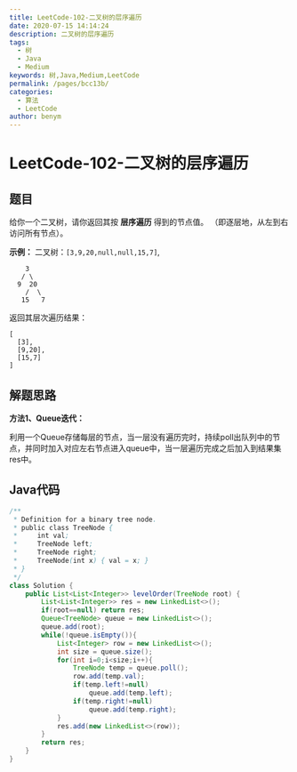 ```yaml
---
title: LeetCode-102-二叉树的层序遍历
date: 2020-07-15 14:14:24
description: 二叉树的层序遍历
tags: 
  - 树
  - Java
  - Medium
keywords: 树,Java,Medium,LeetCode
permalink: /pages/bcc13b/
categories: 
  - 算法
  - LeetCode
author: benym
---
```


# LeetCode-102-二叉树的层序遍历

## 题目

给你一个二叉树，请你返回其按 **层序遍历** 得到的节点值。 （即逐层地，从左到右访问所有节点）。



**示例：**
二叉树：`[3,9,20,null,null,15,7]`,

```
    3
   / \
  9  20
    /  \
   15   7
```

返回其层次遍历结果：

```
[
  [3],
  [9,20],
  [15,7]
]
```

## 解题思路

**方法1、Queue迭代：**

利用一个Queue存储每层的节点，当一层没有遍历完时，持续poll出队列中的节点，并同时加入对应左右节点进入queue中，当一层遍历完成之后加入到结果集res中。

## Java代码

```java
/**
 * Definition for a binary tree node.
 * public class TreeNode {
 *     int val;
 *     TreeNode left;
 *     TreeNode right;
 *     TreeNode(int x) { val = x; }
 * }
 */
class Solution {
    public List<List<Integer>> levelOrder(TreeNode root) {
        List<List<Integer>> res = new LinkedList<>();
        if(root==null) return res;
        Queue<TreeNode> queue = new LinkedList<>();
        queue.add(root);
        while(!queue.isEmpty()){
            List<Integer> row = new LinkedList<>();
            int size = queue.size();
            for(int i=0;i<size;i++){
                TreeNode temp = queue.poll();
                row.add(temp.val);
                if(temp.left!=null)
                    queue.add(temp.left);
                if(temp.right!=null)
                    queue.add(temp.right);
            }
            res.add(new LinkedList<>(row));
        }
        return res;
    }
}
```







